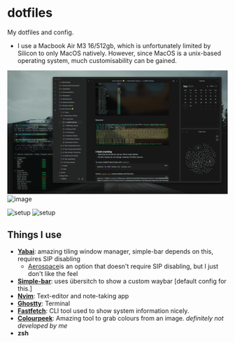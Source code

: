# dotfiles
My dotfiles and config.
* I use a Macbook Air M3 16/512gb, which is unfortunately limited by Silicon to only MacOS natively. However, since MacOS is a unix-based operating system, much customisability can be gained.

![setup](setup.png)
<img width="1470" height="956" alt="image" src="https://github.com/user-attachments/assets/a390e0a7-bb90-4add-834c-187dbac951e5" />

![setup](setup.jpeg)
![setup](setup2.jpeg)

## Things I use
* [**Yabai**](https://github.com/koekeishiya/yabai): amazing tiling window manager, simple-bar depends on this, requires SIP disabling
    * [Aerospace](https://github.com/nikitabobko/AeroSpace)is an option that doesn't require SIP disabling, but I just don't like the feel 
* **[Simple-bar](https://github.com/Jean-Tinland/simple-bar)**: uses übersitch to show a custom waybar [default config for this.]
* [**Nvim**](https://neovim.io/): Text-editor and note-taking app
* [**Ghostty**](https://www.ghostty.org): Terminal
* [**Fastfetch**](https://github.com/fastfetch-cli/fastfetch): CLI tool used to show system information nicely.
* [**Colourpeek**](https://github.com/niftyifty/colourpeek): Amazing tool to grab colours from an image. _definitely not developed by me_
* **zsh**
